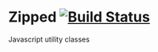 Zipped [![Build Status](https://travis-ci.org/saberone/javascript-utils.png)](https://travis-ci.org/saberone/javascript-utils)
======

Javascript utility classes

